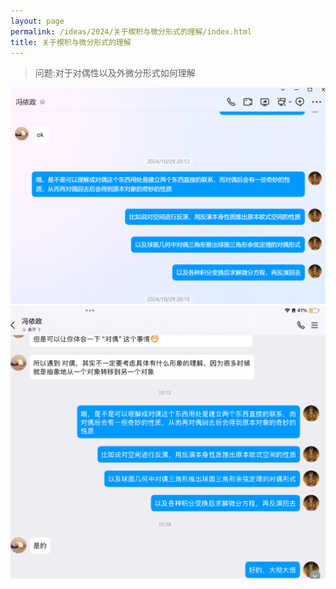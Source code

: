 ```yaml
---
layout: page
permalink: /ideas/2024/关于楔积与微分形式的理解/index.html
title: 关于楔积与微分形式的理解
---
```


> 问题:对于对偶性以及外微分形式如何理解
<center>
<img src="/ideas/2024/楔积.assets/1.png">
</center>
<center>
<img src="/ideas/2024/楔积.assets/2.png">
</center>